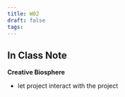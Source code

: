 ```yaml
---
title: W02
draft: false
tags:
---
```

 ## In Class Note
**Creative Biosphere**
- let project interact with the project

